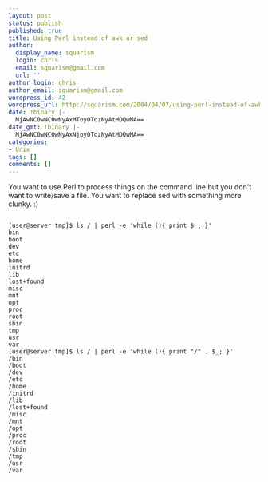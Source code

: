 ```yaml
---
layout: post
status: publish
published: true
title: Using Perl instead of awk or sed
author:
  display_name: squarism
  login: chris
  email: squarism@gmail.com
  url: ''
author_login: chris
author_email: squarism@gmail.com
wordpress_id: 42
wordpress_url: http://squarism.com/2004/04/07/using-perl-instead-of-awk-or-sed/
date: !binary |-
  MjAwNC0wNC0wNyAxMToyOTozNyAtMDQwMA==
date_gmt: !binary |-
  MjAwNC0wNC0wNyAxNjoyOTozNyAtMDQwMA==
categories:
- Unix
tags: []
comments: []
---
```

<p>You want to use Perl to process things on the command line but you don't want to write/save a file.  You want to replace sed with something more clunky.  :)</p>
<p><code>
[user@server tmp]$ ls / | perl -e 'while (){ print $_; }'
bin
boot
dev
etc
home
initrd
lib
lost+found
misc
mnt
opt
proc
root
sbin
tmp
usr
var
[user@server tmp]$ ls / | perl -e 'while (){ print "/" . $_; }'
/bin
/boot
/dev
/etc
/home
/initrd
/lib
/lost+found
/misc
/mnt
/opt
/proc
/root
/sbin
/tmp
/usr
/var
</code></p>
